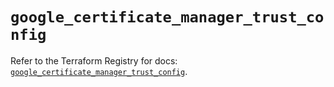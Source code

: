 # `google_certificate_manager_trust_config`

Refer to the Terraform Registry for docs: [`google_certificate_manager_trust_config`](https://registry.terraform.io/providers/hashicorp/google-beta/6.11.0/docs/resources/google_certificate_manager_trust_config).
